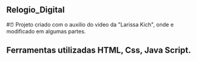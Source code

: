 ## Relogio_Digital

#⏰ Projeto criado com o auxilio do video da "Larissa Kich", onde e modificado em algumas partes.

## Ferramentas utilizadas  HTML, Css, Java Script.


